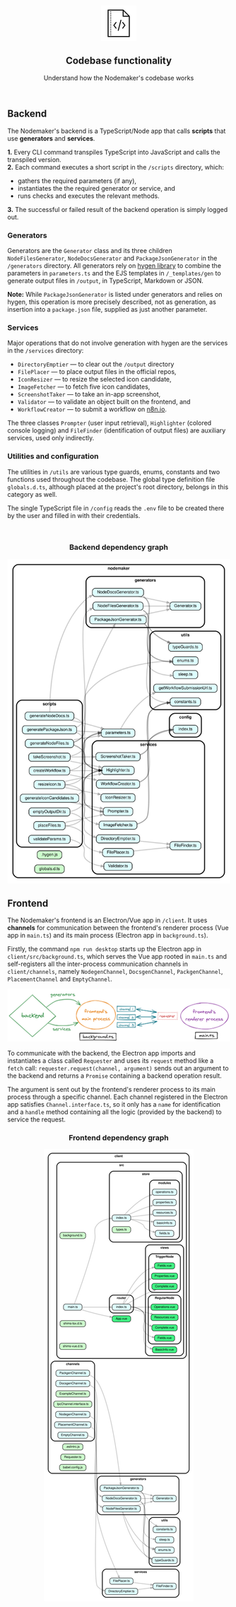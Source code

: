 <p align="center">
  <img src="images/icons/icons8-code-file-80.png" alt="Code file" />
</p>

<p align="center">
  <h2 align="center">Codebase functionality</h2>
</p>

<p align="center">
  Understand how the Nodemaker's codebase works
</p>

<br>

## Backend

The Nodemaker's backend is a TypeScript/Node app that calls **scripts** that use **generators** and **services**.

**1.** Every CLI command transpiles TypeScript into JavaScript and calls the transpiled version.<br>
**2.** Each command executes a short script in the `/scripts` directory, which:

- gathers the required parameters (if any),
- instantiates the the required generator or service, and
- runs checks and executes the relevant methods.

**3.** The successful or failed result of the backend operation is simply logged out.

### Generators

Generators are the `Generator` class and its three children `NodeFilesGenerator`, `NodeDocsGenerator` and `PackageJsonGenerator` in the `/generators` directory. All generators rely on [hygen library](https://github.com/jondot/hygen/) to combine the parameters in `parameters.ts` and the EJS templates in `/_templates/gen` to generate output files in `/output`, in TypeScript, Markdown or JSON.

**Note:** While `PackageJsonGenerator` is listed under generators and relies on hygen, this operation is more precisely described, not as generation, as insertion into a `package.json` file, supplied as just another parameter.

### Services

Major operations that do not involve generation with hygen are the services in the `/services` directory:

- `DirectoryEmptier` — to clear out the `/output` directory
- `FilePlacer` — to place output files in the official repos,
- `IconResizer` — to resize the selected icon candidate,
- `ImageFetcher` — to fetch five icon candidates,
- `ScreenshotTaker` — to take an in-app screenshot,
- `Validator` — to validate an object built on the frontend, and
- `WorkflowCreator` — to submit a workflow on [n8n.io](https://n8n.io/workflows).

The three classes `Prompter` (user input retrieval), `Highlighter` (colored console logging) and `FileFinder` (identification of output files) are auxiliary services, used only indirectly.

### Utilities and configuration

The utilities in `/utils` are various type guards, enums, constants and two functions used throughout the codebase. The global type definition file `globals.d.ts`, although placed at the project's root directory, belongs in this category as well.

The single TypeScript file in `/config` reads the `.env` file to be created there by the user and filled in with their credentials.

<br>

<p align="center">
  <h3 align="center">Backend dependency graph</h3>
</p>

<p align="center">
  <img src="images/graphs/backend.svg" alt="Depedency graph for the Nodemaker's backend" />
</p>

## Frontend

The Nodemaker's frontend is an Electron/Vue app in `/client`. It uses **channels** for communication between the frontend's renderer process (Vue app in `main.ts`) and its main process (Electron app in `background.ts`).

Firstly, the command `npm run desktop` starts up the Electron app in `client/src/background.ts`, which serves the Vue app rooted in `main.ts` and self-registers all the inter-process communication channels in `client/channels`, namely `NodegenChannel`, `DocsgenChannel`, `PackgenChannel`, `PlacementChannel` and `EmptyChannel`.

<p align="center">
  <img src="images/graphs/backend-frontend-communication.png" alt="Communication between the Nodemaker's frontend and backend" />
</p>

To communicate with the backend, the Electron app imports and instantiates a class called `Requester` and uses its `request` method like a `fetch` call: `requester.request(channel, argument)` sends out an argument to the backend and returns a `Promise` containing a backend operation result.

The argument is sent out by the frontend's renderer process to its main process through a specific channel. Each channel registered in the Electron app satisfies `Channel.interface.ts`, so it only has a `name` for identification and a `handle` method containing all the logic (provided by the backend) to service the request.

<p align="center">
  <h3 align="center">Frontend dependency graph</h3>
</p>

<p align="center">
  <img src="images/graphs/frontend.svg" alt="Depedency graph for the Nodemaker's frontend" />
</p>
